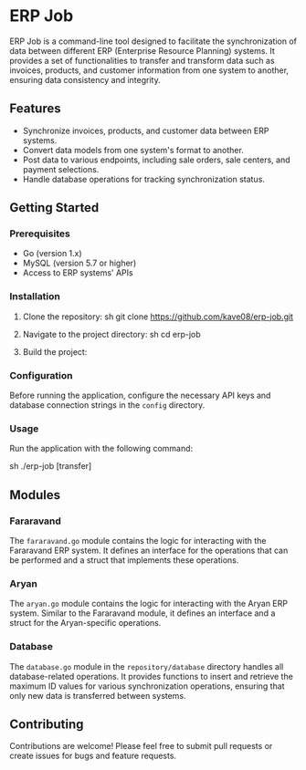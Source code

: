 # ERP Job

ERP Job is a command-line tool designed to facilitate the synchronization of data between different ERP (Enterprise Resource Planning) systems. It provides a set of functionalities to transfer and transform data such as invoices, products, and customer information from one system to another, ensuring data consistency and integrity.

## Features

- Synchronize invoices, products, and customer data between ERP systems.
- Convert data models from one system's format to another.
- Post data to various endpoints, including sale orders, sale centers, and payment selections.
- Handle database operations for tracking synchronization status.

## Getting Started

### Prerequisites

- Go (version 1.x)
- MySQL (version 5.7 or higher)
- Access to ERP systems' APIs

### Installation

1. Clone the repository:
sh git clone https://github.com/kave08/erp-job.git

2. Navigate to the project directory:
sh cd erp-job

3. Build the project:

### Configuration

Before running the application, configure the necessary API keys and database connection strings in the `config` directory.

### Usage

Run the application with the following command:

sh ./erp-job [transfer]


## Modules

### Fararavand

The `fararavand.go` module contains the logic for interacting with the Fararavand ERP system. It defines an interface for the operations that can be performed and a struct that implements these operations.

### Aryan

The `aryan.go` module contains the logic for interacting with the Aryan ERP system. Similar to the Fararavand module, it defines an interface and a struct for the Aryan-specific operations.

### Database

The `database.go` module in the `repository/database` directory handles all database-related operations. It provides functions to insert and retrieve the maximum ID values for various synchronization operations, ensuring that only new data is transferred between systems.

## Contributing

Contributions are welcome! Please feel free to submit pull requests or create issues for bugs and feature requests.
